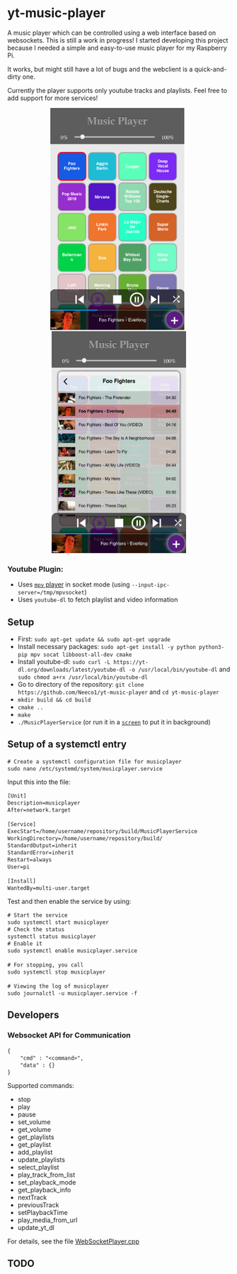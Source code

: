 # yt-music-player

A music player which can be controlled using a web interface based on websockets. This is still a work in progress!
I started developing this project because I needed a simple and easy-to-use music player for my Raspberry Pi.

It works, but might still have a lot of bugs and the webclient is a quick-and-dirty one.

Currently the player supports only youtube tracks and playlists. Feel free to add support for more services!
<p align="center">
<img src="./doc/img/img1.png" alt="Screenshot 1" height="500" />&nbsp;&nbsp;<img src="./doc/img/img2.png" alt="Screenshot 2" height="500"/>
</p>

### Youtube Plugin:
- Uses [`mpv` player](https://mpv.io) in socket mode (using `--input-ipc-server=/tmp/mpvsocket`)
- Uses `youtube-dl` to fetch playlist and video information

## Setup
- First: ``sudo apt-get update && sudo apt-get upgrade``
- Install necessary packages: ``sudo apt-get install -y python python3-pip mpv socat libboost-all-dev cmake``
- Install youtube-dl: ``sudo curl -L https://yt-dl.org/downloads/latest/youtube-dl -o /usr/local/bin/youtube-dl`` and ``sudo chmod a+rx /usr/local/bin/youtube-dl``
- Go to directory of the repository: ``git clone https://github.com/Neeco1/yt-music-player`` and ``cd yt-music-player``
- ``mkdir build && cd build``
- ``cmake ..``
- ``make``
- ``./MusicPlayerService`` (or run it in a [`screen`](https://wiki.ubuntuusers.de/Screen/) to put it in background)

## Setup of a systemctl entry

```
# Create a systemctl configuration file for musicplayer
sudo nano /etc/systemd/system/musicplayer.service
```

Input this into the file:
```
[Unit]
Description=musicplayer
After=network.target

[Service]
ExecStart=/home/username/repository/build/MusicPlayerService
WorkingDirectory=/home/username/repository/build/
StandardOutput=inherit
StandardError=inherit
Restart=always
User=pi

[Install]
WantedBy=multi-user.target
```

Test and then enable the service by using:
```
# Start the service
sudo systemctl start musicplayer
# Check the status
systemctl status musicplayer
# Enable it
sudo systemctl enable musicplayer.service

# For stopping, you call
sudo systemctl stop musicplayer

# Viewing the log of musicplayer
sudo journalctl -u musicplayer.service -f
```

## Developers

### Websocket API for Communication

```
{
    "cmd" : "<command>",
    "data" : {}
}
```

Supported commands:
* stop
* play
* pause
* set_volume
* get_volume
* get_playlists
* get_playlist
* add_playlist
* update_playlists
* select_playlist
* play_track_from_list
* set_playback_mode
* get_playback_info
* nextTrack
* previousTrack
* setPlaybackTime
* play_media_from_url
* update_yt_dl

For details, see the file [WebSocketPlayer.cpp](https://github.com/Neeco1/yt-music-player/blob/master/src/WebSocketPlayer.cpp)

## TODO

